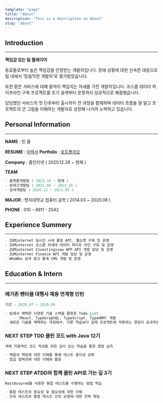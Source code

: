 ```yaml
---
template: "page"
title: "About"
description: "This is a description on About"
slug: "about"
---
```


## Introduction

---

**책임감 있는 팀 플레이어**

동료들로부터 높은 책임감을 인정받는 개발자입니다. 장애 상황에 대한 신속한 대응으로 팀 내에서 ‘믿음직한 개발자'로 평가받았습니다.

또한 맡은 서비스에 대해 끝까지 책임지는 자세를 가진 개발자입니다. 코스콤 데이터 파이프라인 구축 프로젝트를 초기 설계부터 운영까지 성공적으로 해결했습니다.

담당했던 서비스의 첫 단추부터 출시까지 전 과정을 함께하며 데이터 흐름을 잘 알고 프로젝트의 큰 그림을 이해하는 개발자로 성장해 나가려 노력하고 있습니다.

## Personal Information

---

**NAME** : 민 율

**RESUME** : [이력서](https://www.notion.so/dc3a416b5b0a46619c61771f818d9f82) 
**Portfolio** : [포트폴리오](https://www.notion.so/8032de545ddd4533aa934a1e058cdcec)

**Company** : 줌인터넷 ( 2020.12.28 ~ 현재 )

**TEAM**

```java
- 플랫폼개발팀 ( 2023.10 ~ 현재 )
- 핀테크개발팀 ( 2021.06 ~ 2023.10 )
- 검색개발팀 ( 2020.12 ~ 2021.05 )
```
        
**MAJOR** : 명지대학교 컴퓨터 공학 ( 2014.03 ~ 2020.08 )

**PHONE** :  010 - 4911 - 2542

## Experience Summery

---

```java
- ZUMinternet 실시간 시세 폴링 API, 웹소켓 구축 및 운영
- ZUMinternet 코스콤 차세대 데이터 파이프 라인 구축 및 운영
- ZUMinternet Investingview APP API 개발 담당 및 운영
- ZUMinternet Finance API 개발 담당 및 운영
- WhoWho 검색 광고 통계 CMS 개발 및 운영
```

## Education & Intern

---

### **메가존 펜타클 대행사 채용 연계형 인턴**

```java
기간 : 2020.07 ~ 2020.09

- 팀에서 채택한 다양한 기술 스택을 활용한 Todo List
    - (React, TypeGraphQL, TypeScript, TypeORM) 개발
- 새로운 기술을 채택하는 과정에서, 이론 학습보다 실제 프로젝트에 적용하는 경험이 효과적임을 인지함
```

### **NEXT STEP TDD 클린 코드 with Java 12기**

```java
객체 지향적인 코드 작성을 위한 깊이 있는 학습을 통한 경험 습득

- 역할과 책임에 대한 이해를 통해 테스트 용이성 강화
- 일급 컬렉션에 대한 이해와 활용
```

### **NEXT STEP ATDD와 함께 클린 API로 가는 길 3기**

```java
RestAssured를 사용한 통합 테스트를 수행하는 방법 학습

- 통합 테스트의 중요성 및 필요성에 대한 이해
- 단위 테스트와 통합 테스트 간의 균형에 대한 전략 확립
```